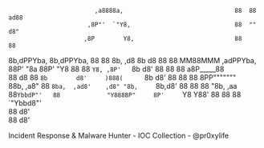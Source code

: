                                                                                                
                            ,a8888a,                               88  88     ad88             
                          ,8P"'  `"Y8,                             88  ""    d8"               
                         ,8P        Y8,                            88        88                
8b,dPPYba,   8b,dPPYba,  88          88  8b,     ,d8  8b       d8  88  88  MM88MMM  ,adPPYba,  
88P'    "8a  88P'   "Y8  88          88   `Y8, ,8P'   `8b     d8'  88  88    88    a8P_____88  
88       d8  88          `8b        d8'     )888(      `8b   d8'   88  88    88    8PP"""""""  
88b,   ,a8"  88           `8ba,  ,ad8'    ,d8" "8b,     `8b,d8'    88  88    88    "8b,   ,aa  
88`YbbdP"'   88             "Y8888P"     8P'     `Y8      Y88'     88  88    88     `"Ybbd8"'  
88                                                        d8'                                  
88                                                       d8'                                  

Incident Response & Malware Hunter - IOC Collection - @pr0xylife 

